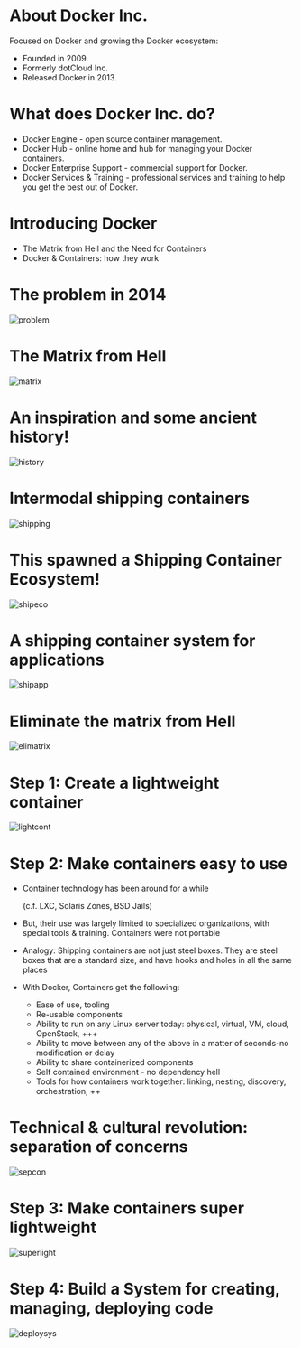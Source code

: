<!SLIDE>
# About Docker Inc.

Focused on Docker and growing the Docker ecosystem:

* Founded in 2009.
* Formerly dotCloud Inc.
* Released Docker in 2013.

<!SLIDE>
# What does Docker Inc. do?

* Docker Engine - open source container management.
* Docker Hub - online home and hub for managing your Docker containers.
* Docker Enterprise Support - commercial support for Docker.
* Docker Services & Training - professional services and training to help
  you get the best out of Docker.

<!SLIDE>
# Introducing Docker

* The Matrix from Hell and the Need for Containers
* Docker & Containers:  how they work

<!SLIDE>
# The problem in 2014

![problem](problem.png)

<!SLIDE>
# The Matrix from Hell

![matrix](matrix.png)

<!SLIDE>
# An inspiration and some ancient history!

![history](history.png)

<!SLIDE>
# Intermodal shipping containers

![shipping](shipping.png)

<!SLIDE>
# This spawned a Shipping Container Ecosystem!

![shipeco](shipeco.png)

<!SLIDE>
# A shipping container system for applications

![shipapp](appcont.png)

<!SLIDE>
# Eliminate the matrix from Hell

![elimatrix](elimatrix.png)

<!SLIDE>
# Step 1: Create a lightweight container

![lightcont](lightcont.png)

<!SLIDE>
# Step 2: Make containers easy to use

* Container technology has been around for a while

    (c.f. LXC, Solaris Zones, BSD Jails)

* But, their use was largely limited to specialized organizations, with special tools & training. Containers were not portable
* Analogy: Shipping containers are not just steel boxes. They are steel boxes that are a standard size, and have hooks and holes in all the same places
* With Docker, Containers get the following:
  * Ease of  use, tooling
  * Re-usable components
  * Ability to run on any Linux server today: physical, virtual, VM, cloud, OpenStack, +++
  * Ability to move between any of the above in a matter of seconds-no modification or delay
  * Ability to share containerized components
  * Self contained environment - no dependency hell
  * Tools for how containers work together: linking, nesting, discovery, orchestration, ++

<!SLIDE>
# Technical & cultural revolution: separation of concerns

![sepcon](sepcon.png)

<!SLIDE>
# Step 3: Make containers super lightweight

![superlight](superlight.png)

<!SLIDE>
# Step 4: Build a System for creating, managing, deploying code

![deploysys](deploysys.png)

